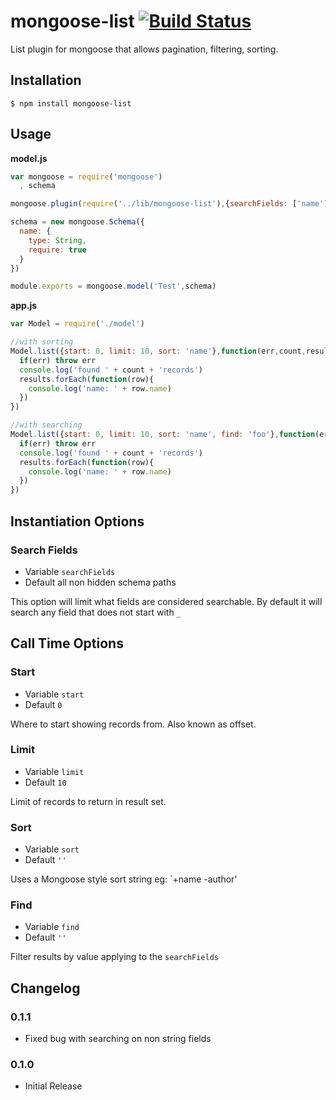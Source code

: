 mongoose-list [![Build Status](https://travis-ci.org/snailjs/mongoose-list.png?branch=master)](https://travis-ci.org/snailjs/mongoose-list)
=============

List plugin for mongoose that allows pagination, filtering, sorting.

## Installation

```
$ npm install mongoose-list
```

## Usage

**model.js**
```js
var mongoose = require('mongoose')
  , schema

mongoose.plugin(require('../lib/mongoose-list'),{searchFields: ['name']})

schema = new mongoose.Schema({
  name: {
    type: String,
    require: true
  }
})

module.exports = mongoose.model('Test',schema)
```

**app.js**
```js
var Model = require('./model')

//with sorting
Model.list({start: 0, limit: 10, sort: 'name'},function(err,count,results){
  if(err) throw err
  console.log('found ' + count + 'records')
  results.forEach(function(row){
    console.log('name: ' + row.name)
  })
})

//with searching
Model.list({start: 0, limit: 10, sort: 'name', find: 'foo'},function(err,count,results){
  if(err) throw err
  console.log('found ' + count + 'records')
  results.forEach(function(row){
    console.log('name: ' + row.name)
  })
})
```

## Instantiation Options

### Search Fields
* Variable `searchFields`
* Default all non hidden schema paths

This option will limit what fields are considered searchable.
By default it will search any field that does not start with `_`

## Call Time Options

### Start
* Variable `start`
* Default `0`

Where to start showing records from. Also known as offset.

### Limit
* Variable `limit`
* Default `10`

Limit of records to return in result set.

### Sort
* Variable `sort`
* Default `''`

Uses a Mongoose style sort string eg: `+name -author'

### Find
* Variable `find`
* Default `''`

Filter results by value applying to the `searchFields`

## Changelog

### 0.1.1
* Fixed bug with searching on non string fields

### 0.1.0
* Initial Release